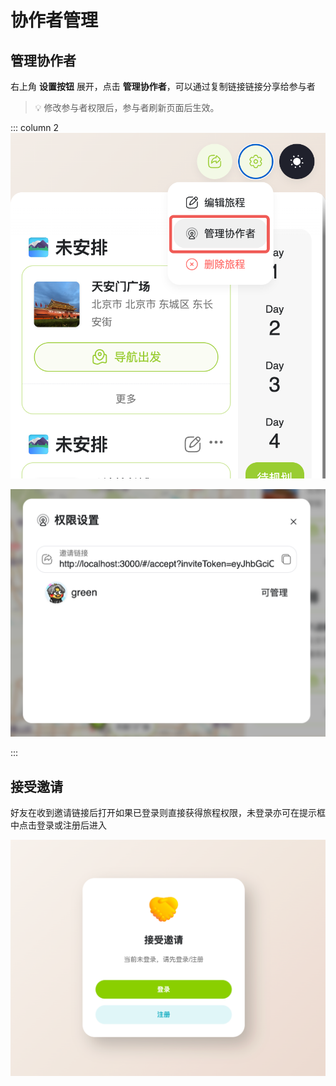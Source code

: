 # 协作者管理
## 管理协作者


右上角 **设置按钮** 展开，点击 **管理协作者**，可以通过复制链接链接分享给参与者

> 💡 修改参与者权限后，参与者刷新页面后生效。



::: column 2
![Image](/images/image_1f284f1f-4186-8041-b63f-f9eba9c5adc5.png)


![Image](/images/image_1f284f1f-4186-80ce-ba70-f3b526f944c7.png)


:::

## 接受邀请


好友在收到邀请链接后打开如果已登录则直接获得旅程权限，未登录亦可在提示框中点击登录或注册后进入

![Image](/images/964cff7f-6bf0-43b8-9b5c-e98f67f47ea8_a3964571-bc4e-4f40-a05c-eb96dad6d084.png)

